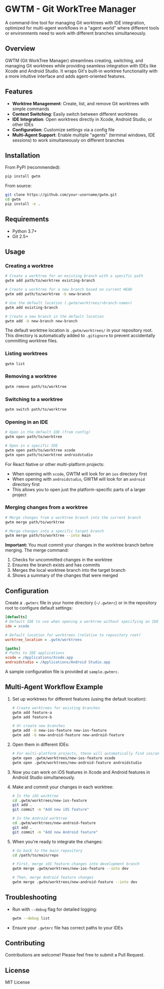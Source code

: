 # GWTM - Git WorkTree Manager

A command-line tool for managing Git worktrees with IDE integration, optimized for multi-agent workflows in a "agent world" where different tools or environments need to work with different branches simultaneously.

## Overview

GWTM (Git WorkTree Manager) streamlines creating, switching, and managing Git worktrees while providing seamless integration with IDEs like Xcode and Android Studio. It wraps Git's built-in worktree functionality with a more intuitive interface and adds agent-oriented features.

## Features

- **Worktree Management**: Create, list, and remove Git worktrees with simple commands
- **Context Switching**: Easily switch between different worktrees
- **IDE Integration**: Open worktrees directly in Xcode, Android Studio, or other IDEs
- **Configuration**: Customize settings via a config file
- **Multi-Agent Support**: Enable multiple "agents" (terminal windows, IDE sessions) to work simultaneously on different branches

## Installation

From PyPI (recommended):
```bash
pip install gwtm
```

From source:
```bash
git clone https://github.com/your-username/gwtm.git
cd gwtm
pip install -e .
```

## Requirements

- Python 3.7+
- Git 2.5+

## Usage

### Creating a worktree

```bash
# Create a worktree for an existing branch with a specific path
gwtm add path/to/worktree existing-branch

# Create a worktree for a new branch based on current HEAD
gwtm add path/to/worktree -b new-branch

# Use the default location (.gwtm/worktrees/<branch-name>)
gwtm add existing-branch

# Create a new branch in the default location
gwtm add -b new-branch new-branch
```

The default worktree location is `.gwtm/worktrees/` in your repository root. This directory is automatically added to `.gitignore` to prevent accidentally committing worktree files.

### Listing worktrees

```bash
gwtm list
```

### Removing a worktree

```bash
gwtm remove path/to/worktree
```

### Switching to a worktree

```bash
gwtm switch path/to/worktree
```

### Opening in an IDE

```bash
# Open in the default IDE (from config)
gwtm open path/to/worktree

# Open in a specific IDE
gwtm open path/to/worktree xcode
gwtm open path/to/worktree androidstudio
```

For React Native or other multi-platform projects:
- When opening with `xcode`, GWTM will look for an `ios` directory first
- When opening with `androidstudio`, GWTM will look for an `android` directory first
- This allows you to open just the platform-specific parts of a larger project

### Merging changes from a worktree

```bash
# Merge changes from a worktree branch into the current branch
gwtm merge path/to/worktree

# Merge changes into a specific target branch
gwtm merge path/to/worktree --into main
```

**Important:** You must commit your changes in the worktree branch before merging. The merge command:
1. Checks for uncommitted changes in the worktree
2. Ensures the branch exists and has commits
3. Merges the local worktree branch into the target branch
4. Shows a summary of the changes that were merged

## Configuration

Create a `.gwtmrc` file in your home directory (`~/.gwtmrc`) or in the repository root to configure default settings:

```ini
[defaults]
# Default IDE to use when opening a worktree without specifying an IDE
ide = xcode

# Default location for worktrees (relative to repository root)
worktree_location = .gwtm/worktrees

[paths]
# Paths to IDE applications
xcode = /Applications/Xcode.app
androidstudio = /Applications/Android Studio.app
```

A sample configuration file is provided at `sample.gwtmrc`.

## Multi-Agent Workflow Example

1. Set up worktrees for different features (using the default location):
   ```bash
   # Create worktrees for existing branches
   gwtm add feature-a
   gwtm add feature-b
   
   # Or create new branches
   gwtm add -b new-ios-feature new-ios-feature
   gwtm add -b new-android-feature new-android-feature
   ```

2. Open them in different IDEs:
   ```bash
   # For multi-platform projects, these will automatically find ios/android subdirectories
   gwtm open .gwtm/worktrees/new-ios-feature xcode
   gwtm open .gwtm/worktrees/new-android-feature androidstudio
   ```

3. Now you can work on iOS features in Xcode and Android features in Android Studio simultaneously.

4. Make and commit your changes in each worktree:
   ```bash
   # In the iOS worktree
   cd .gwtm/worktrees/new-ios-feature
   git add .
   git commit -m "Add new iOS feature"
   
   # In the Android worktree
   cd .gwtm/worktrees/new-android-feature
   git add .
   git commit -m "Add new Android feature"
   ```

5. When you're ready to integrate the changes:
   ```bash
   # Go back to the main repository
   cd /path/to/main/repo
   
   # First, merge iOS feature changes into development branch
   gwtm merge .gwtm/worktrees/new-ios-feature --into dev
   
   # Then, merge Android feature changes
   gwtm merge .gwtm/worktrees/new-android-feature --into dev
   ```

## Troubleshooting

- Run with `--debug` flag for detailed logging:
  ```bash
  gwtm --debug list
  ```

- Ensure your `.gwtmrc` file has correct paths to your IDEs

## Contributing

Contributions are welcome! Please feel free to submit a Pull Request.

## License

MIT License